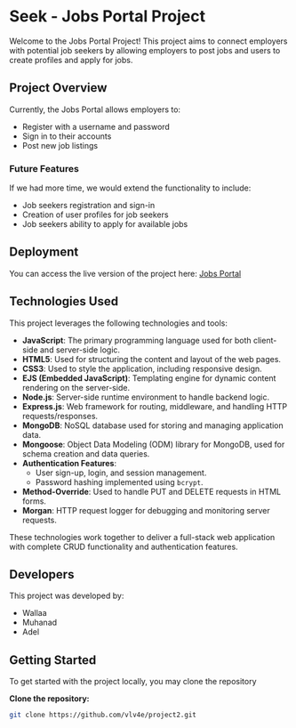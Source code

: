 # Seek - Jobs Portal Project

Welcome to the Jobs Portal Project! This project aims to connect employers with potential job seekers by allowing employers to post jobs and users to create profiles and apply for jobs.

## Project Overview

Currently, the Jobs Portal allows employers to:
- Register with a username and password
- Sign in to their accounts
- Post new job listings

### Future Features

If we had more time, we would extend the functionality to include:
- Job seekers registration and sign-in
- Creation of user profiles for job seekers
- Job seekers ability to apply for available jobs

## Deployment

You can access the live version of the project here: [Jobs Portal](https://project2-33ak.onrender.com)

## Technologies Used

This project leverages the following technologies and tools:

- **JavaScript**: The primary programming language used for both client-side and server-side logic.
- **HTML5**: Used for structuring the content and layout of the web pages.
- **CSS3**: Used to style the application, including responsive design.
- **EJS (Embedded JavaScript)**: Templating engine for dynamic content rendering on the server-side.
- **Node.js**: Server-side runtime environment to handle backend logic.
- **Express.js**: Web framework for routing, middleware, and handling HTTP requests/responses.
- **MongoDB**: NoSQL database used for storing and managing application data.
- **Mongoose**: Object Data Modeling (ODM) library for MongoDB, used for schema creation and data queries.
- **Authentication Features**:
  - User sign-up, login, and session management.
  - Password hashing implemented using `bcrypt`.
- **Method-Override**: Used to handle PUT and DELETE requests in HTML forms.
- **Morgan**: HTTP request logger for debugging and monitoring server requests.

These technologies work together to deliver a full-stack web application with complete CRUD functionality and authentication features.

## Developers

This project was developed by:
- Wallaa
- Muhanad
- Adel

## Getting Started

To get started with the project locally, you may clone the repository

**Clone the repository:**
   ```bash
   git clone https://github.com/vlv4e/project2.git
